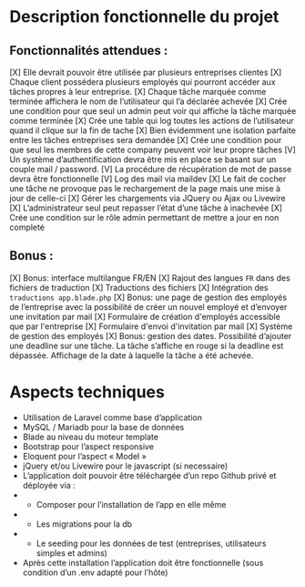 # Description fonctionnelle du projet
## Fonctionnalités attendues :
[X] Elle devrait pouvoir être utilisée par plusieurs entreprises clientes
[X] Chaque client possédera plusieurs employés qui pourront accéder aux tâches propres à leur entreprise.
[X] Chaque tâche marquée comme terminée affichera le nom de l’utilisateur qui l’a déclarée achevée
    [X] Crée une condition pour que seul un admin peut voir qui affiche la tâche marquée comme terminée
    [X] Crée une table qui log toutes les actions de l’utilisateur quand il clique sur la fin de tache
[X] Bien évidemment une isolation parfaite entre les tâches entreprises sera demandée
    [X] Crée une condition pour que seul les membres de cette company peuvent voir leur propre tâches
[V] Un système d’authentification devra être mis en place se basant sur un couple mail / password.
[V] La procédure de récupération de mot de passe devra être fonctionnelle
    [V] Log des mail via maildev
[X] Le fait de cocher une tâche ne provoque pas le rechargement de la page mais une mise à jour de celle-ci
    [X] Gérer les chargements via JQuery ou Ajax ou Livewire
[X] L’administrateur seul peut repasser l’état d’une tâche à inachevée
    [X] Crée une condition sur le rôle admin permettant de mettre a jour en non completé
## Bonus :
[X] Bonus: interface multilangue FR/EN
    [X] Rajout des langues `FR` dans des fichiers de traduction
    [X] Traductions des fichiers
    [X] Intégration des `traductions app.blade.php`
[X] Bonus: une page de gestion des employés de l’entreprise avec la possibilité de créer un nouvel employé et d’envoyer une invitation par mail
    [X] Formulaire de création d'employés accessible que par l'entreprise
    [X] Formulaire d'envoi d'invitation par mail
    [X] Système de gestion des employés
[X] Bonus: gestion des dates. Possibilité d’ajouter une deadline sur une tâche. La tâche s’affiche en
rouge si la deadline est dépassée. Affichage de la date à laquelle la tâche a été achevée.



# Aspects techniques
- Utilisation de Laravel comme base d’application
- MySQL / Mariadb pour la base de données
- Blade au niveau du moteur template
- Bootstrap pour l’aspect responsive
- Eloquent pour l’aspect « Model »
- jQuery et/ou Livewire pour le javascript (si necessaire)
- L’application doit pouvoir être téléchargée d’un repo Github privé et déployée via :
- - Composer pour l’installation de l’app en elle même
- - Les migrations pour la db
- - Le seeding pour les données de test (entreprises, utilisateurs simples et admins)
- Après cette installation l’application doit être fonctionnelle (sous condition d’un .env adapté pour l’hôte)


